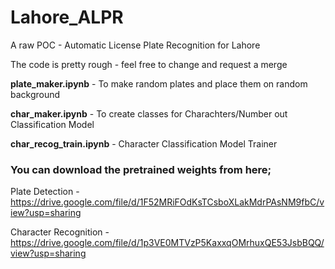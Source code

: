 # Lahore_ALPR
A raw POC - Automatic License Plate Recognition for Lahore

The code is pretty rough - feel free to change and request a merge

**plate_maker.ipynb** - To make random plates and place them on random background 

**char_maker.ipynb** - To create classes for Charachters/Number out Classification Model

**char_recog_train.ipynb** - Character Classification Model Trainer

### You can download the pretrained weights from here;

Plate Detection - https://drive.google.com/file/d/1F52MRiFOdKsTCsboXLakMdrPAsNM9fbC/view?usp=sharing

Character Recognition - https://drive.google.com/file/d/1p3VE0MTVzP5KaxxqOMrhuxQE53JsbBQQ/view?usp=sharing
